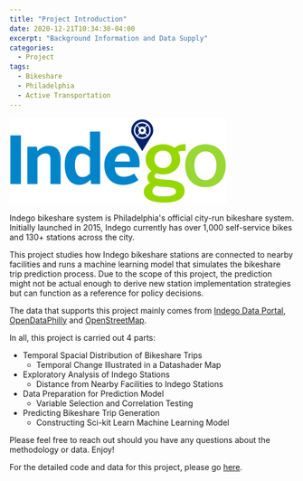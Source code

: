 ```yaml
---
title: "Project Introduction"
date: 2020-12-21T10:34:30-04:00
excerpt: "Background Information and Data Supply"
categories:
  - Project
tags:
  - Bikeshare
  - Philadelphia
  - Active Transportation
---
```



![Indego logo](https://raw.githubusercontent.com/chelsang/MUSA550-final/master/assets/images/indego.png)

Indego bikeshare system is Philadelphia's official city-run bikeshare system. Initially launched in 2015, Indego currently has over 1,000 self-service bikes and 130+ stations across the city. 

This project studies how Indego bikeshare stations are connected to nearby facilities and runs a machine learning model that simulates the bikeshare trip prediction process. Due to the scope of this project, the prediction might not be actual enough to derive new station implementation strategies but can function as a reference for policy decisions.

The data that supports this project mainly comes from [Indego Data Portal](https://www.rideindego.com/about/data/), [OpenDataPhilly](https://www.opendataphilly.org/) and [OpenStreetMap](https://www.openstreetmap.org/#map=4/38.01/-95.84).

In all, this project is carried out 4 parts:

* Temporal Spacial Distribution of Bikeshare Trips
	- Temporal Change Illustrated in a Datashader Map
* Exploratory Analysis of Indego Stations 
	- Distance from Nearby Facilities to Indego Stations
* Data Preparation for Prediction Model
	- Variable Selection and Correlation Testing
* Predicting Bikeshare Trip Generation
	- Constructing Sci-kit Learn Machine Learning Model


Please feel free to reach out should you have any questions about the methodology or data. Enjoy!

For the detailed code and data for this project, please go [here](https://github.com/chelsang/MUSA550-final).



